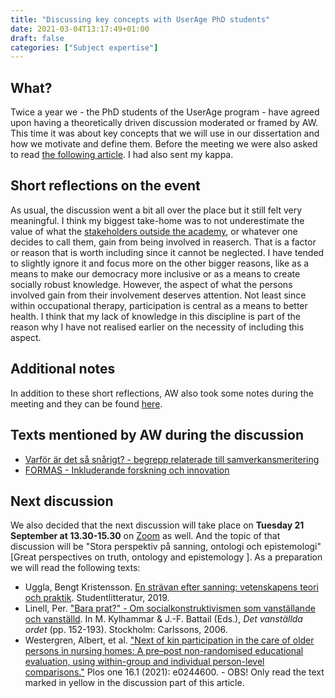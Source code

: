 ```yaml
---
title: "Discussing key concepts with UserAge PhD students"
date: 2021-03-04T13:17:49+01:00
draft: false
categories: ["Subject expertise"]
---
```


## What?
Twice a year we - the PhD students of the UserAge program - have agreed upon having a theoretically driven discussion moderated or framed by AW. This time it was about key concepts that we will use in our dissertation and how we motivate and define them. Before the meeting we were also asked to read [the following article](/pdfs/jonson2021.pdf). I had also sent my kappa. 

## Short reflections on the event
As usual, the discussion went a bit all over the place but it still felt very meaningful. I think my biggest take-home was to not underestimate the value of what the [stakeholders outside the academy](/pdfs/jonson2021.pdf), or whatever one decides to call them, gain from being involved in reaserch. That is a factor or reason that is worth including since it cannot be neglected. I have tended to slightly ignore it and focus more on the other bigger reasons, like as a means to make our democracy more inclusive or as a means to create socially robust knowledge. However, the aspect of what the persons involved gain from their involvement deserves attention. Not least since within occupational therapy, participation is central as a means to better health. I think that my lack of knowledge in this discipline is part of the reason why I have not realised earlier on the necessity of including this aspect. 

## Additional notes
In addition to these short reflections, AW also took some notes during the meeting and they can be found [here](/pdfs/210304-dialogmote-III-minnesanteckningar.pdf).

## Texts mentioned by AW during the discussion

* [Varför är det så snårigt? - begrepp relaterade till samverkansmeritering](/pdfs/210304-varfor-ar-det-sa-snarigt.pdf)
* [FORMAS - Inkluderande forskning och innovation](/pdfs/210304-inkluderande-forskning-och-innovation.pdf)

## Next discussion
We also decided that the next discussion will take place on **Tuesday 21 September at 13.30-15.30** on [Zoom](https://hkr-se.zoom.us/j/9980513021) as well. And the topic of that discussion will be "Stora perspektiv på sanning, ontologi och epistemologi" [Great perspectives on truth, ontology and epistemology ]. As a preparation we will read the following texts:

* Uggla, Bengt Kristensson. [En strävan efter sanning: vetenskapens teori och praktik](https://archive.fo/23Ier). Studentlitteratur, 2019.
* Linell, Per. ["Bara prat?" - Om socialkonstruktivismen som vanställande och vanställd](/pdfs/linell2006.pdf). In M. Kylhammar & J.-F. Battail (Eds.), _Det vanställda ordet_ (pp. 152-193). Stockholm: Carlssons, 2006. 
* Westergren, Albert, et al. ["Next of kin participation in the care of older persons in nursing homes: A pre–post non-randomised educational evaluation, using within-group and individual person-level comparisons."](/pdfs/westergren2021.pdf) Plos one 16.1 (2021): e0244600. - OBS! Only read the text marked in yellow in the discussion part of this article. 
